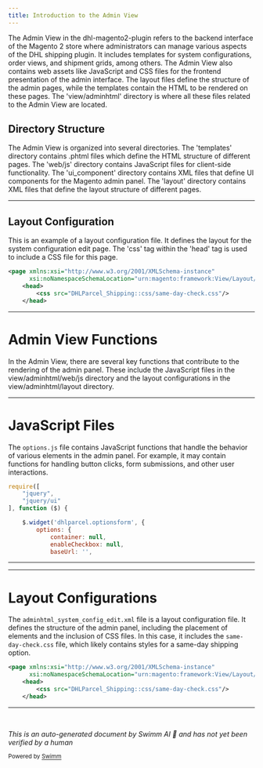 ```yaml
---
title: Introduction to the Admin View
---
```

The Admin View in the dhl-magento2-plugin refers to the backend interface of the Magento 2 store where administrators can manage various aspects of the DHL shipping plugin. It includes templates for system configurations, order views, and shipment grids, among others. The Admin View also contains web assets like JavaScript and CSS files for the frontend presentation of the admin interface. The layout files define the structure of the admin pages, while the templates contain the HTML to be rendered on these pages. The 'view/adminhtml' directory is where all these files related to the Admin View are located.

## Directory Structure

The Admin View is organized into several directories. The 'templates' directory contains .phtml files which define the HTML structure of different pages. The 'web/js' directory contains JavaScript files for client-side functionality. The 'ui_component' directory contains XML files that define UI components for the Magento admin panel. The 'layout' directory contains XML files that define the layout structure of different pages.

<SwmSnippet path="/view/adminhtml/layout/adminhtml_system_config_edit.xml" line="1">

---

## Layout Configuration

This is an example of a layout configuration file. It defines the layout for the system configuration edit page. The 'css' tag within the 'head' tag is used to include a CSS file for this page.

```xml
<page xmlns:xsi="http://www.w3.org/2001/XMLSchema-instance"
      xsi:noNamespaceSchemaLocation="urn:magento:framework:View/Layout/etc/page_configuration.xsd">
    <head>
        <css src="DHLParcel_Shipping::css/same-day-check.css"/>
    </head>
```

---

</SwmSnippet>

# Admin View Functions

In the Admin View, there are several key functions that contribute to the rendering of the admin panel. These include the JavaScript files in the view/adminhtml/web/js directory and the layout configurations in the view/adminhtml/layout directory.

<SwmSnippet path="/view/adminhtml/web/js/options.js" line="1">

---

# JavaScript Files

The `options.js` file contains JavaScript functions that handle the behavior of various elements in the admin panel. For example, it may contain functions for handling button clicks, form submissions, and other user interactions.

```javascript
require([
    "jquery",
    "jquery/ui"
], function ($) {

    $.widget('dhlparcel.optionsform', {
        options: {
            container: null,
            enableCheckbox: null,
            baseUrl: '',
```

---

</SwmSnippet>

<SwmSnippet path="/view/adminhtml/layout/adminhtml_system_config_edit.xml" line="1">

---

# Layout Configurations

The `adminhtml_system_config_edit.xml` file is a layout configuration file. It defines the structure of the admin panel, including the placement of elements and the inclusion of CSS files. In this case, it includes the `same-day-check.css` file, which likely contains styles for a same-day shipping option.

```xml
<page xmlns:xsi="http://www.w3.org/2001/XMLSchema-instance"
      xsi:noNamespaceSchemaLocation="urn:magento:framework:View/Layout/etc/page_configuration.xsd">
    <head>
        <css src="DHLParcel_Shipping::css/same-day-check.css"/>
    </head>
```

---

</SwmSnippet>

&nbsp;

*This is an auto-generated document by Swimm AI 🌊 and has not yet been verified by a human*

<SwmMeta version="3.0.0" repo-id="Z2l0aHViJTNBJTNBZGhsLW1hZ2VudG8yLXBsdWdpbiUzQSUzQWdpbGFkbmF2b3Q=" repo-name="dhl-magento2-plugin"><sup>Powered by [Swimm](/)</sup></SwmMeta>
